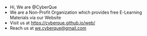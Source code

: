- Hi, We are @CyberQue
- We are a Non-Profit Organization which provides free E-Learning Materials via our Website
- Visit us at https://cyberque.github.io/web/
- Reach us at we.cyberque@gmail.com


<!---
CyberQue/CyberQue is a ✨ special ✨ repository because its `README.md` (this file) appears on your GitHub profile.
You can click the Preview link to take a look at your changes.
--->
